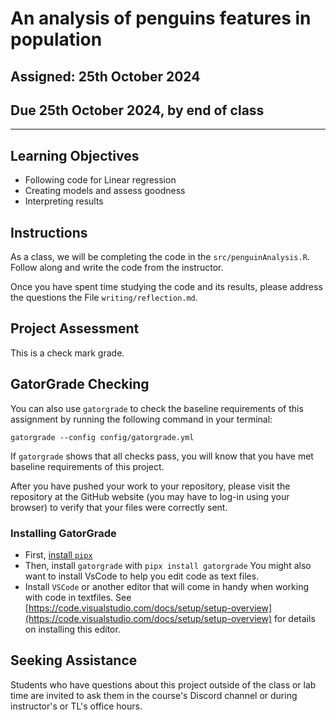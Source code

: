 # An analysis of penguins features in population

## Assigned: 25th October 2024

## Due 25th October 2024, __by end of class__

---

## Learning Objectives

- Following code for Linear regression
- Creating models and assess goodness
- Interpreting results

## Instructions

As a class, we will be completing the code in the `src/penguinAnalysis.R`. Follow along and write the code from the instructor. 

Once you have spent time studying the code and its results, please address the questions the File `writing/reflection.md`.

## Project Assessment

This is a check mark grade.

## GatorGrade Checking

You can also use `gatorgrade` to check the baseline requirements of this assignment by running the following command in your terminal:

`gatorgrade --config config/gatorgrade.yml`

If `gatorgrade` shows that all checks pass, you will know that you have met baseline requirements of this project.

After you have pushed your work to your repository, please visit the repository at the GitHub website (you may have to log-in using your browser) to verify that your files were correctly sent.

### Installing GatorGrade

- First, [install `pipx`](https://pypa.github.io/pipx/installation/)
- Then, install `gatorgrade` with `pipx install gatorgrade`
You might also want to install VsCode to help you edit code as text files.
- Install `VSCode` or another editor that will come in handy when working with code in textfiles. See [https://code.visualstudio.com/docs/setup/setup-overview](https://code.visualstudio.com/docs/setup/setup-overview) for details on installing this editor.

## Seeking Assistance

Students who have questions about this project outside of the class or lab time are invited to ask them in the course's Discord channel or during instructor's or TL's office hours.
